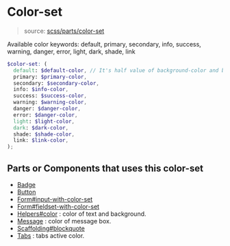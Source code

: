 # Color-set

> source: [scss/parts/color-set](../../src/scss/parts/_color-set.scss)

Available color keywords: default, primary, secondary, info, success, warning, danger, error, light, dark, shade, link

```scss
$color-set: (
  default: $default-color, // It's half value of background-color and background-color-invert.
  primary: $primary-color,
  secondary: $secondary-color,
  info: $info-color,
  success: $success-color,
  warning: $warning-color,
  danger: $danger-color,
  error: $danger-color,
  light: $light-color,
  dark: $dark-color,
  shade: $shade-color,
  link: $link-color,
);
```

## Parts or Components that uses this color-set

- [Badge](badge.md)
- [Button](button.md)
- [Form#input-with-color-set](form.md#input-with-color-set)
- [Form#fieldset-with-color-set](form.md#fieldset-with-color-set)
- [Helpers#color](helpers.md#color) : color of text and background.
- [Message](../js/message.md) : color of message box.
- [Scaffolding#blockquote](scaffolding.md#blockquote)
- [Tabs](../js/tabs.md) : tabs active color.
